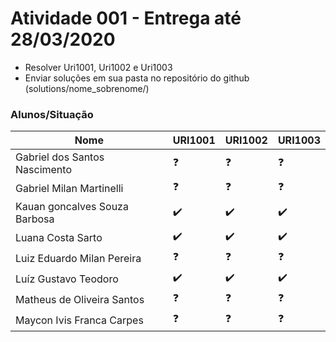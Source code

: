 # Atividade 001 - Entrega até 28/03/2020

- Resolver Uri1001, Uri1002 e Uri1003
- Enviar soluções em sua pasta no repositório do github (solutions/nome_sobrenome/)

### Alunos/Situação

| Nome  | URI1001 | URI1002  | URI1003 |
| ------------- | ------------- | ------------- | ------------- |
| Gabriel dos Santos Nascimento | :question: | :question: | :question: |
| Gabriel Milan Martinelli | :question: | :question: | :question: |
| Kauan goncalves Souza Barbosa | :heavy_check_mark: | :heavy_check_mark: | :heavy_check_mark: |
| Luana Costa Sarto | :heavy_check_mark: | :heavy_check_mark: | :heavy_check_mark: |
| Luiz Eduardo Milan Pereira | :question: | :question: | :question: |
| Luíz Gustavo Teodoro | :heavy_check_mark: | :heavy_check_mark: | :heavy_check_mark: |
| Matheus de Oliveira Santos | :question: | :question: | :question: |
| Maycon Ivis Franca Carpes | :question: | :question: | :question: |
